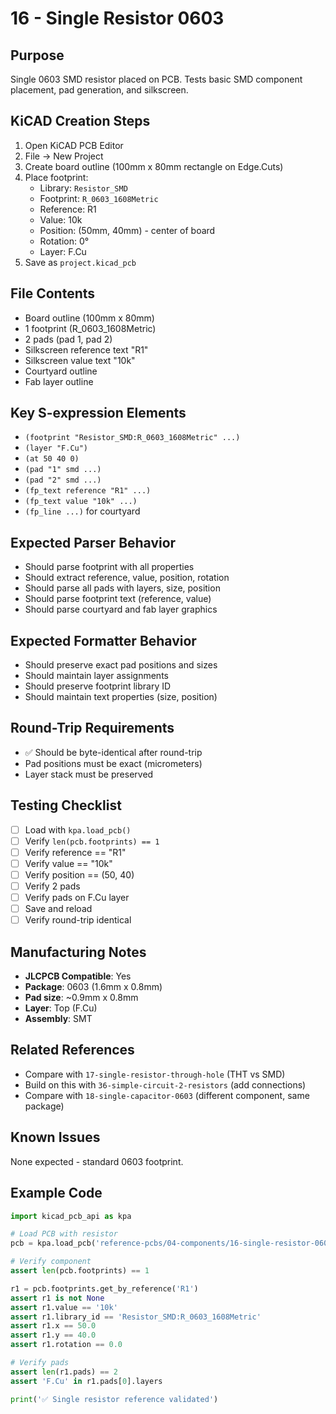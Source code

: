 # 16 - Single Resistor 0603

## Purpose
Single 0603 SMD resistor placed on PCB. Tests basic SMD component placement, pad generation, and silkscreen.

## KiCAD Creation Steps
1. Open KiCAD PCB Editor
2. File → New Project
3. Create board outline (100mm x 80mm rectangle on Edge.Cuts)
4. Place footprint:
   - Library: `Resistor_SMD`
   - Footprint: `R_0603_1608Metric`
   - Reference: R1
   - Value: 10k
   - Position: (50mm, 40mm) - center of board
   - Rotation: 0°
   - Layer: F.Cu
5. Save as `project.kicad_pcb`

## File Contents
- Board outline (100mm x 80mm)
- 1 footprint (R_0603_1608Metric)
- 2 pads (pad 1, pad 2)
- Silkscreen reference text "R1"
- Silkscreen value text "10k"
- Courtyard outline
- Fab layer outline

## Key S-expression Elements
- `(footprint "Resistor_SMD:R_0603_1608Metric" ...)`
- `(layer "F.Cu")`
- `(at 50 40 0)`
- `(pad "1" smd ...)`
- `(pad "2" smd ...)`
- `(fp_text reference "R1" ...)`
- `(fp_text value "10k" ...)`
- `(fp_line ...)` for courtyard

## Expected Parser Behavior
- Should parse footprint with all properties
- Should extract reference, value, position, rotation
- Should parse all pads with layers, size, position
- Should parse footprint text (reference, value)
- Should parse courtyard and fab layer graphics

## Expected Formatter Behavior
- Should preserve exact pad positions and sizes
- Should maintain layer assignments
- Should preserve footprint library ID
- Should maintain text properties (size, position)

## Round-Trip Requirements
- ✅ Should be byte-identical after round-trip
- Pad positions must be exact (micrometers)
- Layer stack must be preserved

## Testing Checklist
- [ ] Load with `kpa.load_pcb()`
- [ ] Verify `len(pcb.footprints) == 1`
- [ ] Verify reference == "R1"
- [ ] Verify value == "10k"
- [ ] Verify position == (50, 40)
- [ ] Verify 2 pads
- [ ] Verify pads on F.Cu layer
- [ ] Save and reload
- [ ] Verify round-trip identical

## Manufacturing Notes
- **JLCPCB Compatible**: Yes
- **Package**: 0603 (1.6mm x 0.8mm)
- **Pad size**: ~0.9mm x 0.8mm
- **Layer**: Top (F.Cu)
- **Assembly**: SMT

## Related References
- Compare with `17-single-resistor-through-hole` (THT vs SMD)
- Build on this with `36-simple-circuit-2-resistors` (add connections)
- Compare with `18-single-capacitor-0603` (different component, same package)

## Known Issues
None expected - standard 0603 footprint.

## Example Code

```python
import kicad_pcb_api as kpa

# Load PCB with resistor
pcb = kpa.load_pcb('reference-pcbs/04-components/16-single-resistor-0603/project.kicad_pcb')

# Verify component
assert len(pcb.footprints) == 1

r1 = pcb.footprints.get_by_reference('R1')
assert r1 is not None
assert r1.value == '10k'
assert r1.library_id == 'Resistor_SMD:R_0603_1608Metric'
assert r1.x == 50.0
assert r1.y == 40.0
assert r1.rotation == 0.0

# Verify pads
assert len(r1.pads) == 2
assert 'F.Cu' in r1.pads[0].layers

print('✅ Single resistor reference validated')
```
